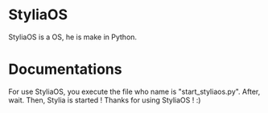 # StyliaOS
StyliaOS is a OS, he is make in Python.

# Documentations
For use StyliaOS, you execute the file who name is "start_styliaos.py".
After, wait. Then, Stylia is started ! Thanks for using StyliaOS ! :)
